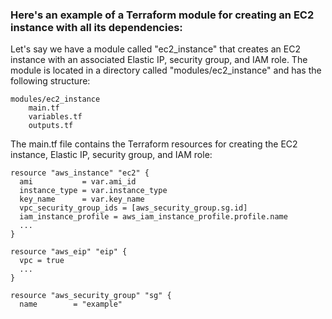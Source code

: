 ### Here's an example of a Terraform module for creating an EC2 instance with all its dependencies:

Let's say we have a module called "ec2_instance" that creates an EC2 instance with an associated Elastic IP, security group, and IAM role. The module is located in a directory called "modules/ec2_instance" and has the following structure:

```
modules/ec2_instance
    main.tf
    variables.tf
    outputs.tf
```
The main.tf file contains the Terraform resources for creating the EC2 instance, Elastic IP, security group, and IAM role:

```
resource "aws_instance" "ec2" {
  ami           = var.ami_id
  instance_type = var.instance_type
  key_name      = var.key_name
  vpc_security_group_ids = [aws_security_group.sg.id]
  iam_instance_profile = aws_iam_instance_profile.profile.name
  ...
}

resource "aws_eip" "eip" {
  vpc = true
  ...
}

resource "aws_security_group" "sg" {
  name        = "example"
 ```
